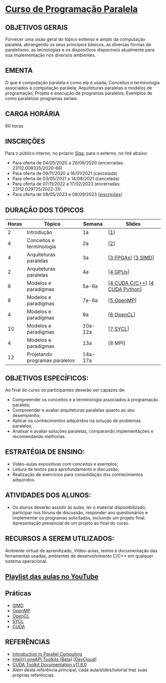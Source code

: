 # [Curso de Programação Paralela](slides/0_plano.pdf)

## OBJETIVOS GERAIS 

Fornecer uma visão geral do tópico extenso e amplo da computação paralela, abrangendo os seus princípios básicos, as diversas formas de paralelismo,  as tecnologias e os dispositivos disponíveis atualmente para sua implementação nos diversos ambientes. 

## EMENTA 

O que é computação paralela e como ela é usada; Conceitos e terminologia associados à computação paralela; Arquiteturas paralelas e modelos de programação; Projeto e execução de programas paralelos; Exemplos de como paralelizar programas seriais.

## CARGA HORÁRIA

60 horas

## INSCRIÇÕES
Para o público interno, no próprio [Siga](https://sistemas.ufscar.br/siga/), para o externo, no link abaixo:
- Para oferta de 04/05/2020	a 26/06/2020 (encerradas: 23112.008335/2020-66)
- Para oferta de 09/11/2020 a 16/01/2021 (cancelada)
- Para oferta de 03/05/2021 a 14/08/2021 (cancelada)
- Para oferta de 07/11/2022 a 17/02/2023 (encerradas: 23112.029725/2022-31)
- Para oferta de 08/05/2023 e 09/09/2023 ([inscrições](https://forms.gle/TREPdueYAGJmxAPx5))

## DURAÇÃO DOS TÓPICOS

Horas | Tópico       | Semana | Slides
----- | ------------ | ------ | ------
2 | Introdução  | 1a | [[1](slides/1_intro.pdf)]
4 | Conceitos e terminologia | 2a | [[2](slides/2_conce.pdf)]
4 | Arquiteturas paralelas | 3a | [[3 FPGAs](slides/3_fpga.pdf)] [[3 SIMD](slides/3_simd.pdf)] 
2 | Arquiteturas paralelas | 4a | [[4 GPUs](slides/4_gpus.pdf)] 
8 | Modelos e paradigmas | 5a-6a | [[4 CUDA C/C++](slides/4_cuda_c.pdf)] [[4 CUDA Python](slides/4_cuda_py.pdf)] 
8 | Modelos e paradigmas | 7a-8a | [[5 OpenMP](slides/5_openmp.pdf)] 
4 | Modelos e paradigmas | 9a | [[6 OpenCL](slides/6_opencl.pdf)]
10 | Modelos e paradigmas | 10a-12a | [[7 SYCL](slides/7_sycl.pdf)]
4 | Modelos e paradigmas | 13a | [8 MPI]
12 | Projetando programas paralelos | 14a-17a | 

## OBJETIVOS ESPECÍFICOS:
Ao final do curso os participantes deverão ser capazes de:
- Compreender os conceitos e a terminologia associados à programação paralela; 
- Compreender e avaliar arquiteturas paralelas quanto ao seu desempenho; 
- Aplicar os conhecimentos adquiridos na solução de problemas paralelos; 
- Analisar e avaliar soluções paralelas, comparando implementações e recomendando melhorias. 

## ESTRATÉGIA DE ENSINO:
- Vídeo-aulas expositivas com conceitos e exemplos; 
- Leitura de textos para aprofundamento e discussão; 
- Realização de exercícios para consolidação dos conhecimentos adquiridos. 

## ATIVIDADES DOS ALUNOS:
- Os alunos deverão assistir às aulas, ler o material disponibilizado, participar nos fóruns de discussão, responder aos questionários e implementar os programas solicitados, incluindo um projeto final. Apresentação presencial de um projeto ao final do curso.

## RECURSOS A SEREM UTILIZADOS:
Ambiente virtual de aprendizado, Vídeo-aulas, textos e documentação das ferramentas usadas, ambientes de desenvolvimento C/C++ em qualquer sistema operacional. 

## [Playlist das aulas no YouTube](https://www.youtube.com/playlist?list=PLezQJVF86FUulrCIovlqO-cbs-Uw-LtIo)

## Práticas 

- [SIMD](https://tech.io/playgrounds/53858/vetorizacao-sse-avx/)
- [OpenMP](https://coliru.stacked-crooked.com/a/32edaa2b12958d2c)
- [OpenCL](https://tech.io/playgrounds/54224/introducao-ao-opencl/)
- [SYCL](https://tech.io/playgrounds/53635/introducao-ao-sycl/)
- [CUDA](https://drive.google.com/drive/folders/1X05I6Zh6U6WRZATyTaAx_p_zwvz1eeQW?usp=sharing)

## REFERÊNCIAS

- [Introduction to Parallel Computing](https://computing.llnl.gov/tutorials/parallel_comp/)
- [Intel(r) oneAPI Toolkits (Beta)](https://software.intel.com/oneAPI/) [[DevCloud]](oneAPI.md)
- [CUDA Toolkit Documentation v11.8.0](https://docs.nvidia.com/cuda/)
- Além desta referência principal, cada aula/slides/tutorial traz suas próprias referências. 
